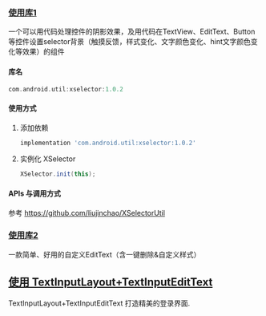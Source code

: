 ### [使用库1](https://github.com/liujinchao/XSelectorUtil)

一个可以用代码处理控件的阴影效果，及用代码在TextView、EditText、Button等控件设置selector背景（触摸反馈，样式变化、文字颜色变化、hint文字颜色变化等效果）的组件

#### 库名

```groovy
com.android.util:xselector:1.0.2
```

#### 使用方式

1. 添加依赖

   ```groovy
   implementation 'com.android.util:xselector:1.0.2'
   ```

2. 实例化 XSelector

   ```java
   XSelector.init(this);
   ```


####  APIs 与调用方式

参考 https://github.com/liujinchao/XSelectorUtil

### [使用库2](https://github.com/Carson-Ho/SuperEditText)

一款简单、好用的自定义EditText（含一键删除&自定义样式）

## [使用 TextInputLayout+TextInputEditText](https://blog.csdn.net/smile_Running/article/details/97260032)

TextInputLayout+TextInputEditText 打造精美的登录界面.

